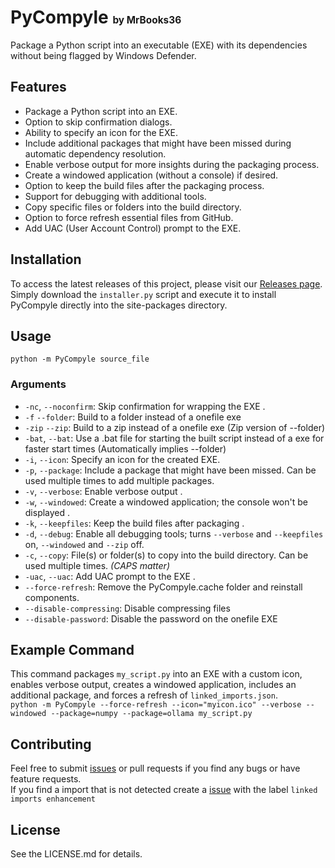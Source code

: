 # PyCompyle <span style="font-size: 55%;">by MrBooks36</span>

Package a Python script into an executable (EXE) with its dependencies without being flagged by Windows Defender.

## Features

- Package a Python script into an EXE.
- Option to skip confirmation dialogs.
- Ability to specify an icon for the EXE.
- Include additional packages that might have been missed during automatic dependency resolution.
- Enable verbose output for more insights during the packaging process.
- Create a windowed application (without a console) if desired.
- Option to keep the build files after the packaging process.
- Support for debugging with additional tools.
- Copy specific files or folders into the build directory.
- Option to force refresh essential files from GitHub.
- Add UAC (User Account Control) prompt to the EXE.

## Installation
To access the latest releases of this project, please visit our [Releases page](https://github.com/MrBooks36/PyCompyle/releases).  
Simply download the `installer.py` script and execute it to install PyCompyle directly into the site-packages directory.

## Usage

`python -m PyCompyle source_file` 


### Arguments

- `-nc`, `--noconfirm`: Skip confirmation for wrapping the EXE .
- `-f` `--folder`: Build to a folder instead of a onefile exe 
- `-zip` `--zip`: Build to a zip instead of a onefile exe (Zip version of --folder) 
- `-bat`, `--bat`: Use a .bat file for starting the built script instead of a exe for faster start times (Automatically implies --folder) 
- `-i`, `--icon`: Specify an icon for the created EXE.
- `-p`, `--package`: Include a package that might have been missed. Can be used multiple times to add multiple packages. 
- `-v`, `--verbose`: Enable verbose output .
- `-w`, `--windowed`: Create a windowed application; the console won't be displayed .
- `-k`, `--keepfiles`: Keep the build files after packaging .
- `-d`, `--debug`: Enable all debugging tools; turns `--verbose` and `--keepfiles` on, `--windowed` and `--zip` off. 
- `-c`, `--copy`: File(s) or folder(s) to copy into the build directory. Can be used multiple times. *(CAPS matter)* 
- `-uac`, `--uac`: Add UAC prompt to the EXE .
- `--force-refresh`: Remove the PyCompyle.cache folder and reinstall components.
- `--disable-compressing`: Disable compressing files
- `--disable-password`: Disable the password on the onefile EXE


## Example Command
This command packages `my_script.py` into an EXE with a custom icon, enables verbose output, creates a windowed application, includes an additional package, and forces a refresh of `linked_imports.json`.  
`python -m PyCompyle --force-refresh --icon="myicon.ico" --verbose --windowed --package=numpy --package=ollama my_script.py`

## Contributing

Feel free to submit [issues](github.com/MrBooks36/PyCompyle/issues) or pull requests if you find any bugs or have feature requests.  
If you find a import that is not detected create a [issue](github.com/MrBooks36/PyCompyle/issues) with the label `linked imports enhancement`

## License

See the LICENSE.md for details.
